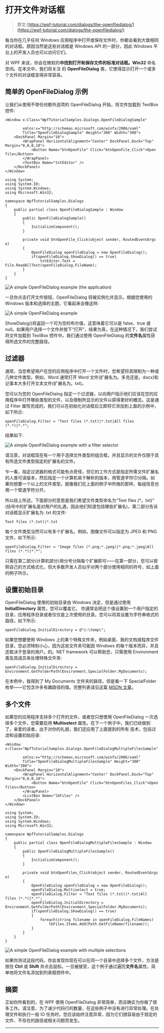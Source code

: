 # 打开文件对话框

> 原文:[https://wpf-tutorial.com/dialogs/the-openfiledialog/](https://wpf-tutorial.com/dialogs/the-openfiledialog/)

每当你在几乎任何 Windows 应用程序中打开或保存文件时，你都会看到大致相同的对话框。原因当然是这些对话框是 Windows API 的一部分，因此 Windows 平台上的开发人员也可以访问它们。

对 WPF 来说，你会在微软的**中找到打开和保存文件的标准对话框。Win32** 命名空间。在本文中，我们将关注 的 **OpenFileDialog** 类，它使得显示打开一个或多个文件的对话框变得非常容易。

## 简单的 OpenFileDialog 示例

让我们从使用不带任何额外选项的 OpenFileDialog 开始，将文件加载到 TextBox 控件:

```
<Window x:Class="WpfTutorialSamples.Dialogs.OpenFileDialogSample"

        xmlns:x="http://schemas.microsoft.com/winfx/2006/xaml"
        Title="OpenFileDialogSample" Height="300" Width="300">
    <DockPanel Margin="10">
        <WrapPanel HorizontalAlignment="Center" DockPanel.Dock="Top" Margin="0,0,0,10">
            <Button Name="btnOpenFile" Click="btnOpenFile_Click">Open file</Button>
        </WrapPanel>
        <TextBox Name="txtEditor" />
    </DockPanel>
</Window>
```

```
using System;
using System.IO;
using System.Windows;
using Microsoft.Win32;

namespace WpfTutorialSamples.Dialogs
{
	public partial class OpenFileDialogSample : Window
	{
		public OpenFileDialogSample()
		{
			InitializeComponent();
		}

		private void btnOpenFile_Click(object sender, RoutedEventArgs e)
		{
			OpenFileDialog openFileDialog = new OpenFileDialog();
			if(openFileDialog.ShowDialog() == true)
				txtEditor.Text = File.ReadAllText(openFileDialog.FileName);
		}
	}
}
```

<input type="hidden" name="IL_IN_ARTICLE"> ![](../Images/14b833233cbc6b524d041f10ce2f63c5.png "A simple OpenFileDialog example (the application)")

一旦你点击打开文件按钮，OpenFileDialog 将被实例化并显示。根据您使用的 Windows 版本和选择的主题，它看起来会像这样:

![](../Images/ea03fda7ccbad5cf7ea8e782ed147b3e.png "A simple OpenFileDialog example")

ShowDialog()将返回一个可为空的布尔值，这意味着它可以是 false、true 或 null。如果用户选择一个文件并按下“打开”，结果为真，在这种情况下，我们尝试将文件加载到 TextBox 控件中。我们通过使用 OpenFileDialog 的**文件名**属性获得所选文件的完整路径。

## 过滤器

通常，当您希望用户在您的应用程序中打开一个文件时，您希望将其限制为一种或几种文件类型。例如，Word 通常打开 Word 文件(扩展名为。多克还是。docx)和记事本大多打开文本文件(扩展名为。txt)。

您可以为您的 OpenFileDialog 指定一个过滤器，以向用户指示他们应该在您的应用程序中打开哪些类型的文件，以及限制所显示的文件以获得更好的概览。这是通过 Filter 属性完成的，我们可以在初始化对话框后立即将它添加到上面的示例中，如下所示:

```
openFileDialog.Filter = "Text files (*.txt)|*.txt|All files (*.*)|*.*";
```

结果如下:

![](../Images/4eea5df361d3d85b70343fe37634890b.png "A simple OpenFileDialog example with a filter selector")

请注意，对话框现在有一个用于选择文件类型的组合框，并且显示的文件仅限于具有所选文件类型指定的扩展名的文件。

乍一看，指定过滤器的格式可能有点奇怪，但它的工作方式是指定所需文件扩展名的人类可读版本，然后指定一个计算机易于解析的版本，用管道字符(|)分隔。如果你想要一个以上的文件类型，就像我们在上面的例子中所做的那样，每组信息也用一个管道字符分开。

所以综上所述，下面部分的意思是我们希望文件类型命名为“Text files (*。txt)"(括号中的扩展名是对用户的礼遇，因此他们知道包括哪些扩展名)，第二部分告诉对话框显示扩展名为. txt 的文件:

```
Text files (*.txt)|*.txt
```

每个文件类型当然可以有多个扩展名。例如，图像文件可以指定为 JPEG 和 PNG 文件，如下所示:

```
openFileDialog.Filter = "Image files (*.png;*.jpeg)|*.png;*.jpeg|All files (*.*)|*.*";
```

只需在第二部分(计算机部分)用分号分隔每个扩展即可——在第一部分，您可以按照自己的方式格式化，但大多数开发人员似乎对两个部分使用相同的符号，如上面的例子所示。

## 设置初始目录

OpenFileDialog 使用的初始目录由 Windows 决定，但是通过使用 **InitialDirectory** 属性，您可以覆盖它。 你通常会把这个值设置到一个用户指定的目录，应用程序目录或者仅仅是上次使用的目录。您可以将其设置为字符串格式的 路径，如下所示:

```
openFileDialog.InitialDirectory = @"c:\temp\";
```

如果您想要使用 Windows 上的某个特殊文件夹，例如桌面、我的文档或程序文件目录，您必须特别小心，因为这些文件夹可能因 Windows 的每个版本而异，并且还取决于登录的用户。的。NET framework 可以帮助您，只需使用 Environment 类及其成员来处理特殊文件夹:

```
openFileDialog.InitialDirectory = Environment.GetFolderPath(Environment.SpecialFolder.MyDocuments);
```

在本例中，我得到了 My Documents 文件夹的路径，但是看一下 SpecialFolder 枚举——它包含许多有趣路径的值。完整列表请见这篇 [MSDN 文章](http://msdn.microsoft.com/en-us/library/system.environment.specialfolder.aspx)。

## 多个文件

如果您的应用程序支持多个打开的文件，或者您只想使用 OpenFileDialog 一次选择多个文件，您需要启用 **Multiselect** 属性。在下一个例子中，我们已经做到了，亲爱的读者，出于对你的礼貌，我们还应用了上面提到的所有 技术，包括过滤和设置初始目录:

```
<Window x:Class="WpfTutorialSamples.Dialogs.OpenFileDialogMultipleFilesSample"

        xmlns:x="http://schemas.microsoft.com/winfx/2006/xaml"
        Title="OpenFileDialogMultipleFilesSample" Height="300" Width="300">
    <DockPanel Margin="10">
        <WrapPanel HorizontalAlignment="Center" DockPanel.Dock="Top" Margin="0,0,0,10">
            <Button Name="btnOpenFile" Click="btnOpenFiles_Click">Open files</Button>
        </WrapPanel>
        <ListBox Name="lbFiles" />
    </DockPanel>
</Window>
```

```
using System;
using System.IO;
using System.Windows;
using Microsoft.Win32;

namespace WpfTutorialSamples.Dialogs
{
	public partial class OpenFileDialogMultipleFilesSample : Window
	{
		public OpenFileDialogMultipleFilesSample()
		{
			InitializeComponent();
		}

		private void btnOpenFiles_Click(object sender, RoutedEventArgs e)
		{
			OpenFileDialog openFileDialog = new OpenFileDialog();
			openFileDialog.Multiselect = true;
			openFileDialog.Filter = "Text files (*.txt)|*.txt|All files (*.*)|*.*";
			openFileDialog.InitialDirectory = Environment.GetFolderPath(Environment.SpecialFolder.MyDocuments);
			if(openFileDialog.ShowDialog() == true)
			{
				foreach(string filename in openFileDialog.FileNames)
					lbFiles.Items.Add(Path.GetFileName(filename));
			}
		}
	}
}
```

![](../Images/72453572ace37bf06de6afa2dab9a1eb.png "A simple OpenFileDialog example with multiple selections")

如果你测试这段代码，你会发现你现在可以在同一个目录中选择多个文件，方法是按住 **Ctrl** 或 **Shift** 并点击鼠标。一旦被接受，这个例子通过遍历**文件名**属性，简单地将文件名添加到列表框控件中。

## 摘要

正如你所看到的，在 WPF 使用 OpenFileDialog 非常简单，而且确实为你做了很多工作。请注意，为了减少代码行的数量，在这些例子中没有进行异常处理。在处理文件和执行一般 IO 任务时，您应该始终注意异常，因为它们很容易由于锁定的文件、不存在的路径或相关问题而发生。

* * *
